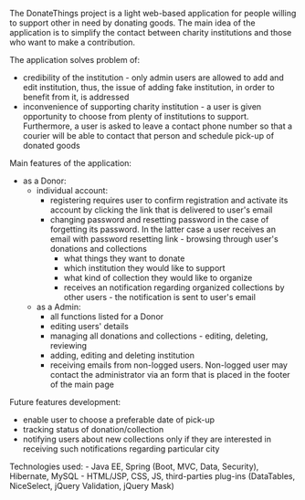 The DonateThings project is a light web-based application for people willing to support other in need by donating goods. The main idea of the application is to simplify the contact between charity institutions and those who want to make a contribution.

The application solves problem of:

 - credibility of the institution - only admin users are allowed to add and edit institution, thus, the issue of adding fake institution, in order to benefit from it, is addressed
 - inconvenience of supporting charity institution - a user is given opportunity to choose from plenty of institutions to support. Furthermore, a user is asked to leave a contact phone number so that a courier will be able to contact that person and schedule pick-up of donated goods
 
 Main features of the application:
 - as a Donor:
   - individual account:
     - registering requires user to confirm registration and activate its account by clicking the link that is delivered to user's email
     - changing password and resetting password in the case of forgetting its password. In the latter case a user receives an email with password resetting link
            - browsing through user's donations and collections 
        - what things they want to donate
        - which institution they would like to support
        - what kind of collection they would like to organize
        - receives an notification regarding organized collections by other users - the notification is sent to user's email
    - as a Admin:
        - all functions listed for a Donor
        - editing users' details
        - managing all donations and collections - editing, deleting, reviewing
        - adding, editing and deleting institution
        - receiving emails from non-logged users. Non-logged user may contact the administrator via an form that is placed in the footer of the main page
       
Future features development:
- enable user to choose a preferable date of pick-up
- tracking status of donation/collection
- notifying users about new collections only if they are interested in receiving such notifications regarding particular city

Technologies used:
    - Java EE, Spring (Boot, MVC, Data, Security), Hibernate, MySQL
    - HTML/JSP, CSS, JS, third-parties plug-ins (DataTables, NiceSelect, jQuery Validation, jQuery Mask)
